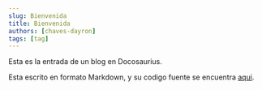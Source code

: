 ```yaml
---
slug: Bienvenida
title: Bienvenida
authors: [chaves-dayron]
tags: [tag]
---
```


Esta es la entrada de un blog en Docosaurius.

Esta escrito en formato Markdown, y su codigo fuente se encuentra [aqui](https://github.com/DayronChavesS/chaves-dayron-tarea2-3102/blob/main/blog/2024-07-08-welcome/index.md).
